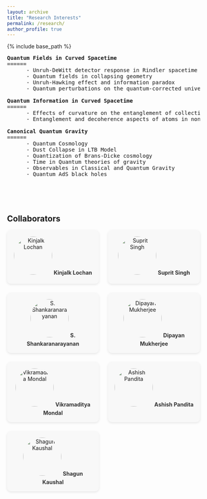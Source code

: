 ```yaml
---
layout: archive
title: "Research Interests"
permalink: /research/
author_profile: true
---
```


{% include base_path %}
 <pre>
<strong>Quantum Fields in Curved Spacetime</strong>
======
      - Unruh-DeWitt detector response in Rindler spacetime 
      - Quantum fields in collapsing geometry
      - Unruh-Hawking effect and information paradox
      - Quantum perturbations on the quantum-corrected universe: implications for CMB physics

<strong>Quantum Information in Curved Spacetime</strong>
======
      - Effects of curvature on the entanglement of collective operators
      - Entanglement and decoherence aspects of atoms in non-inertial motion inside a cavity

<strong>Canonical Quantum Gravity</strong>
======
      - Quantum Cosmology
      - Dust Collapse in LTB Model
      - Quantization of Brans-Dicke cosmology
      - Time in Quantum theories of gravity
      - Observables in Classical and Quantum Gravity
      - Quantum AdS black holes


<!-- <strong style="font-size: 1.5rem; font-weight: bold;">Collaborators</strong>

      - <a href="https://www.iisermohali.ac.in/faculty/dps/kinjalk">Kinjalk Lochan</a>
      - <a href="https://supritsinghlab.github.io">Suprit Singh</a>
      - <a href="https://homepages.iitb.ac.in/~shanki/index.html">S. Shankaranarayanan</a>
      - <a href="https://www.rri.res.in/people/postdoctoral-fellows/dipayan-mukherjee">Dipayan Mukherjee</a>
      - <a href="https://scholar.google.com/citations?hl=en&user=rb0NaaMAAAAJ">Vikramaditya Mondal</a>
      - <a href="https://in.linkedin.com/in/ashish-pandita-7850a21b2">Ashish Pandita</a>
      - <a href="https://in.linkedin.com/in/shagun-kaushal-63881a231">Shagun Kaushal</a> -->
 </pre>

 <h2 style="margin-top: 2rem;">Collaborators</h2>

<style>
.collab-grid {
  display: grid;
  grid-template-columns: repeat(auto-fit, minmax(200px, 1fr));
  gap: 1.5rem;
  margin-top: 1rem;
}

.collab-card {
  background: #f8f8f8;
  border-radius: 10px;
  padding: 1rem;
  text-align: center;
  box-shadow: 0 2px 6px rgba(0,0,0,0.1);
  transition: transform 0.2s ease;
}
.collab-card:hover {
  transform: scale(1.03);
}
.collab-card img {
  width: 100px;
  height: 100px;
  object-fit: cover;
  border-radius: 50%;
  margin-bottom: 0.5rem;
}
.collab-card a {
  font-weight: bold;
  color: #333;
  text-decoration: none;
}
.collab-card a:hover {
  text-decoration: underline;
}
</style>

<div class="collab-grid">

  <div class="collab-card">
    <img src="https://www.iisermohali.ac.in/images/siteimages/people/faculty/kinjalk.jpg" alt="Kinjalk Lochan">
    <a href="https://www.iisermohali.ac.in/faculty/dps/kinjalk">Kinjalk Lochan</a>
  </div>

  <div class="collab-card">
    <img src="https://irins.org/assets/profile_images/204008.jpg" alt="Suprit Singh">
    <a href="https://supritsinghlab.github.io">Suprit Singh</a>
  </div>

  <div class="collab-card">
    <img src="https://www.phy.iitb.ac.in/sites/www.phy.iitb.ac.in/files/styles/medium/public/employees/shanki-2.jpeg" alt="S. Shankaranarayanan">
    <a href="https://homepages.iitb.ac.in/~shanki/index.html">S. Shankaranarayanan</a>
  </div>

  <div class="collab-card">
    <img src="https://encrypted-tbn0.gstatic.com/images?q=tbn:ANd9GcTJzbqpqfqWQ6Wl15wGGs60ixHlLmDipDWQ5A&s" alt="Dipayan Mukherjee">
    <a href="https://www.rri.res.in/people/postdoctoral-fellows/dipayan-mukherjee">Dipayan Mukherjee</a>
  </div>
<!-- https://encrypted-tbn0.gstatic.com/images?q=tbn:ANd9GcSqZ-p08rlUzMn-w9d2QTu_qiJLjP8Dh6acSg&s -->
  <div class="collab-card">
    <img src="encrypted-tbn0.gstatic.com/images?q=tbn:ANd9GcTdVQO2l8ZEK8wvZvX1rjCo0QFdA59gewk3Xw&s" alt="Vikramaditya Mondal">
    <a href="https://scholar.google.com/citations?hl=en&user=rb0NaaMAAAAJ">Vikramaditya Mondal</a>
  </div>

  <div class="collab-card">
    <img src="https://encrypted-tbn0.gstatic.com/images?q=tbn:ANd9GcRH0Lkf0Oz5-HUKJyCHEtqR4guhJz8Wyhbqjg&s" alt="Ashish Pandita">
    <a href="https://in.linkedin.com/in/ashish-pandita-7850a21b2">Ashish Pandita</a>
  </div>

  <div class="collab-card">
    <img src="https://encrypted-tbn0.gstatic.com/images?q=tbn:ANd9GcSUl6EKTk5EoYoFQ_2mNUOiMn2LOjB_Ik9Mhw&s" alt="Shagun Kaushal">
    <a href="https://in.linkedin.com/in/shagun-kaushal-63881a231">Shagun Kaushal</a>
  </div>

</div>

